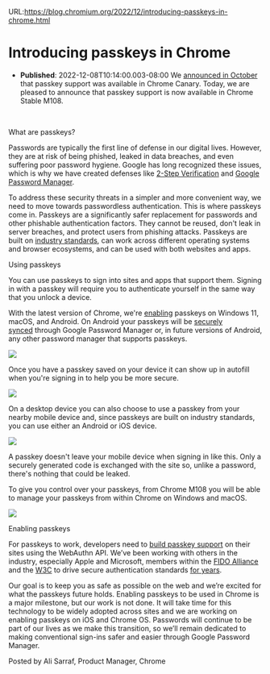 URL:https://blog.chromium.org/2022/12/introducing-passkeys-in-chrome.html
# Introducing passkeys in Chrome
- **Published**: 2022-12-08T10:14:00.003-08:00
We [announced in October](https://android-developers.googleblog.com/2022/10/bringing-passkeys-to-android-and-chrome.html) that passkey support was available in Chrome Canary. Today, we are pleased to announce that passkey support is now available in Chrome Stable M108. 

 

What are passkeys?

Passwords are typically the first line of defense in our digital lives. However, they are at risk of being phished, leaked in data breaches, and even suffering poor password hygiene. Google has long recognized these issues, which is why we have created defenses like [2-Step Verification](https://myaccount.google.com/signinoptions/two-step-verification/enroll-welcome?pli=1) and [Google Password Manager](http://passwords.google).

  

To address these security threats in a simpler and more convenient way, we need to move towards passwordless authentication. This is where passkeys come in. Passkeys are a significantly safer replacement for passwords and other phishable authentication factors. They cannot be reused, don't leak in server breaches, and protect users from phishing attacks. Passkeys are built on [industry standards](https://fidoalliance.org/apple-google-and-microsoft-commit-to-expanded-support-for-fido-standard-to-accelerate-availability-of-passwordless-sign-ins/), can work across different operating systems and browser ecosystems, and can be used with both websites and apps.

  

Using passkeys

You can use passkeys to sign into sites and apps that support them. Signing in with a passkey will require you to authenticate yourself in the same way that you unlock a device.

  

With the latest version of Chrome, we're [enabling](https://developers.google.com/identity/passkeys/supported-environments) passkeys on Windows 11, macOS, and Android. On Android your passkeys will be [securely synced](https://security.googleblog.com/2022/10/SecurityofPasskeysintheGooglePasswordManager.html) through Google Password Manager or, in future versions of Android, any other password manager that supports passkeys.

![](https://lh4.googleusercontent.com/KGfodMN78yPsLSyHSIhaifkR1aouHVJZUGIf8kmLktRhdBPmd7Ick1LBe7NelX1NmF6rCdyNDvzE2i6mB8qRf4CbYVY3zjX84L4_xu1aUdBzIn1Kzg8OruT7rM4flcu3Rg1BJI3poPVt_AAKDvBzXpcvalXPpDEYbwv_8_6l-S96-p5CD4WLkbYfi_Uf0pU)

  
  

Once you have a passkey saved on your device it can show up in autofill when you're signing in to help you be more secure. 

  
  

![](https://lh4.googleusercontent.com/gvQpTTci8pH7T6U24y3FFu8QCyEyLiVcAfsSQTAggRfxPgLTVJgMagkDBK9XuBnHg1dmuTXhEfCvdpR8oNKFVWrG2xbryBzir5_omQSa4JKoVcZ39O4AMxBfh8h7h8eibVnHQCfHrJuK7mow7ZrNcfLnKN7nhkzPjxdtj0-pFsZed9gU0dlvCCQyEipF2TA)

  

On a desktop device you can also choose to use a passkey from your nearby mobile device and, since passkeys are built on industry standards, you can use either an Android or iOS device.

  
  

![](https://lh4.googleusercontent.com/B8WvaZF5QApI926gpV-sSemO8y3k3OKU1McZjtBZ7A_O2PlQ9tfozPEy5sk8tH5_2sblKwXo3HTPq9gD3oy6mfvyc_Ixx5jwQ-PsB4tOAfGt1zkJ9ywg1kbQdSP5uk1BXZlBVK7CzFaa6BV6WeoJJCa8Sthmv210Y8HKEdrZSovjwXwfvcs0eLYvFKI2PMY)

  

A passkey doesn't leave your mobile device when signing in like this. Only a securely generated code is exchanged with the site so, unlike a password, there's nothing that could be leaked.

  

To give you control over your passkeys, from Chrome M108 you will be able to manage your passkeys from within Chrome on Windows and macOS.

  

![](https://lh3.googleusercontent.com/X4ewdKmOzo3_f9sGv07wYVJtmE4hQB5qLvwOEdmprioAhgTGJYsDDNM0XtXZ0vaagv8ka0UQSYyIXEGiboHG8QIoln-vXA_dgqrDPGCV6v3JwMEvx6eHkOqZp38h7w1Hmj1I-joMk_4VgU9CjUVcqvSkg5Xo540BkB4_Xj7yX08BJZ9amWwHQb6sRroBVFI)

  

Enabling passkeys

For passkeys to work, developers need to [build passkey support](https://web.dev/passkey-registration/) on their sites using the WebAuthn API. We’ve been working with others in the industry, especially Apple and Microsoft, members within the [FIDO Alliance](https://fidoalliance.org/) and the [W3C](https://www.w3.org/) to drive secure authentication standards [for years](https://blog.google/technology/safety-security/one-step-closer-to-a-passwordless-future/).

  

Our goal is to keep you as safe as possible on the web and we’re excited for what the passkeys future holds. Enabling passkeys to be used in Chrome is a major milestone, but our work is not done. It will take time for this technology to be widely adopted across sites and we are working on enabling passkeys on iOS and Chrome OS. Passwords will continue to be part of our lives as we make this transition, so we’ll remain dedicated to making conventional sign-ins safer and easier through Google Password Manager.

Posted by Ali Sarraf, Product Manager, Chrome